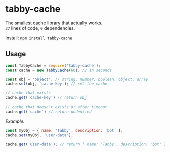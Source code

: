 # tabby-cache
The smallest cache library that actually works.\
`37` lines of code, `0` dependencies.

Install: `npm install tabby-cache`

## Usage

```js
const TabbyCache = require('tabby-cache');
const cache = new TabbyCache(60); // in seconds

const obj = 'object'; // string, number, boolean, object, array
cache.set(obj, 'cache-key'); // set the cache

// cache that exists
cache.get('cache-key') // return obj

// cache that doesn't exists or after timeout
cache.get('cache') // return undenifed
```

*Example:*
```js
const myObj = { name: 'Tabby', description: 'bot' };
cache.set(myObj, 'user-data');

cache.get('user-data'); // return { name: 'Tabby', description: 'bot' };
```
